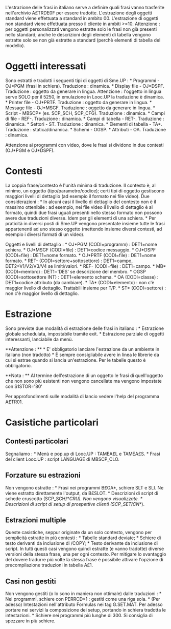 L'estrazione delle frasi in italiano serve a definire quali frasi vanno trasferite nell'archivio A£TRDE0F per essere tradotte.
L'estrazione degli oggetti standard viene effettuata a standard in ambito 00.
L'estrazione di oggetti non standard viene effettuata presso il cliente in ambiti >=10.
Attenzione :  per oggetti personalizzati vengono estratte solo le frasi non già presenti nello standard; anche le descrizioni degli elementi di tabella vengono estratte solo se non già estratte a standard (perchè elementi di tabella del modello).

# Oggetti interessati

Sono estratti e tradotti i seguenti tipi di oggetti di Sme.UP : 
 \* Programmi - OJ\*PGM (frasi in schiera). Traduzione :  dinamica.
 \* Display file - OJ\*DSPF. Traduzione :  oggetto da generare in lingua. Attenzione :  l'oggetto in lingua serve SOLO per il 5250, in emulazione in Looc.UP la traduzione è dinamica.
 \* Printer file - OJ\*PRTF. Traduzione :  oggetto da generare in lingua.
 \* Message file - OJ\*MSGF. Traduzione :  oggetto da generare in lingua.
 \* Script - MBSCP\* (es. SCP_SCH, SCP_CFG). Traduzione :  dinamica.
 \* Campi di file - REF-. Traduzione :  dinamica.
 \* Campi di tabella - RET-. Traduzione :  dinamica.
 \* Settori - ST. Traduzione :  dinamica.
 \* Elementi di tabella - TA\*. Traduzione :  statica/dinamica.
 \* Schemi - OGSP.
 \* Attributi - OA. Traduzione :  dinamica.

Attenzione ai programmi con video, dove le frasi si dividono in due contesti (OJ\*PGM e OJ\*DSPF).

# Contesti

La coppia frase/contesto è l'unità minima di traduzione.
Il contesto è, al minimo, un oggetto (tipo/parametro/codice); certi tipi di oggetto gestiscono maggiori livelli di dettaglio (ad esempio il formato nei file video).
Due considerazioni : 
 \* In alcuni casi il livello di dettaglio del contesto non è il massimo ottenibile :  ad esempio, nei file video il livello di dettaglio è al formato, quindi due frasi uguali presenti nello stesso formato non possono avere due traduzioni diverse. Idem per gli elementi di una schiera.
 \* Per praticità in diversi posti di Sme.UP vengono presentate insieme tutte le frasi appartenenti ad uno stesso oggetto (mettendo insieme diversi contesti, ad esempio i diversi formati di un video).

Oggetti e livelli di dettaglio : 
 \* OJ\*PGM (CODI=programm) :  DET1=nome schiera.
 \* OJ\*MSGF (CODI=file) :  DET1=codice messaggio.
 \* OJ\*DSPF (CODI=file) :  DET1=nome formato.
 \* OJ\*PRTF (CODI=file) :  DET1=nome formato.
 \* RET- (CODI=settore+sottosettore) :  DET1=campo, DET2=V1/V2/V3/V4 se limiti/valori.
 \* REF- (CODI=file) :  DET1=campo.
 \* MB\* (CODI=membro) :  DET1='DES' se descrizione del membro.
 \* OGSP (CODI=sottosettore INT) :  DET1=elemento schema.
 \* OA (CODI=classe) :  DET1=codice attributo (da cambiare).
 \* TA\* (CODI=elemento) :  non c'è maggior livello di dettaglio. Trattabili insieme per T/P.
 \* ST\* (CODI=settore) :  non c'è maggior livello di dettaglio.


# Estrazione

Sono previste due modalità di estrazione delle frasi in italiano : 
 \* Estrazione globale schedulata, impostabile tramite exit.
 \* Estrazione parziale di oggetti interessanti, lanciabile da menù.

**Attenzione : **
 \* E' obbligatorio lanciare l'estrazione da un ambiente in italiano (non tradotto)
 \* È sempre consigliabile avere in linea le librerie da cui si estrae quando si lancia un'estrazione. Per le tabelle questo è obbligatorio.

**Nota : **
Al termine dell'estrazione di un oggetto le frasi di quell'oggetto che non sono più esistenti non vengono cancellate ma vengono impostate con S1STOR='80'

Per approfondimenti sulle modalità di lancio vedere l'help del programma A£TR01.

# Casistiche particolari

## Contesti particolari

Segnaliamo : 
 \* Menù e pop.up di Looc.UP :  TAMEA£L e TAMEA£S.
 \* Frasi del client Looc.UP :  script LANGUAGE di MBSCP_CLO.

## Forzature su estrazioni

Non vengono estratte : 
 \* Frasi nei programmi B£OA\*, schiere SLT e SLI. Ne viene estratto direttamente l'output, da B£SLOT.
 \* Descrizioni di script di schede cruscotto (SCP_SCH/\*_CRU). Non vengono visualizzate.
 \* Descrizioni di script di setup di prospettive clienti (SCP_SET/CN_\*).

## Estrazioni multiple

Queste casistiche, seppur originate da un solo contesto, vengono per semplicità estratte in più contesti : 
 \* Tabelle standard deviate;
 \* Schiere di testo derivanti da inclusione di /COPY;
 \* Testo derivante da inclusione di script.
In tutti questi casi vengono quindi estratte (e vanno tradotte) diverse versioni della stessa frase, una per ogni contesto.
Per mitigare lo svantaggio del dovere tradurre più volte la stessa frase è possibile attivare l'opzione di precompilazione traduzioni in tabella A£1.

## Casi non gestiti

Non vengono gestiti (o lo sono in maniera non ottimale) dalle traduzioni : 
 \* Nei programmi, schiere con PERRCD>1 :  gestiti come una riga sola.
 \* (Per adesso) Intestazioni nell'attributo Formulas nei tag G.SET.MAT. Per adesso portare nei servizi la composizione dei setup, portando in schiera tradotta le intestazioni.
 \* Schiere nei programmi più lunghe di 300. Si consiglia di spezzare in più schiere.


